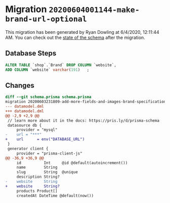 # Migration `20200604001144-make-brand-url-optional`

This migration has been generated by Ryan Dowling at 6/4/2020, 12:11:44 AM.
You can check out the [state of the schema](./schema.prisma) after the migration.

## Database Steps

```sql
ALTER TABLE `shop`.`Brand` DROP COLUMN `website`,
ADD COLUMN `website` varchar(191)   ;
```

## Changes

```diff
diff --git schema.prisma schema.prisma
migration 20200603231809-add-more-fields-and-images-brand-specifications..20200604001144-make-brand-url-optional
--- datamodel.dml
+++ datamodel.dml
@@ -2,9 +2,9 @@
 // learn more about it in the docs: https://pris.ly/d/prisma-schema
 datasource db {
     provider = "mysql"
-    url = "***"
+    url      = env("DATABASE_URL")
 }
 generator client {
     provider = "prisma-client-js"
@@ -36,9 +36,9 @@
     id          Int     @id @default(autoincrement())
     name        String
     slug        String  @unique
     description String?
-    website     String
+    website     String?
     products Product[]
     createdAt DateTime @default(now())
```


